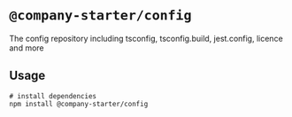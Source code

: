# `@company-starter/config`

The config repository including tsconfig, tsconfig.build, jest.config, licence and more

## Usage

```
# install dependencies
npm install @company-starter/config
```
